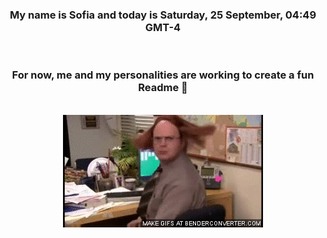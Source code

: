 


<div align="center">
<h3 >My name is Sofia and today is Saturday, 25 September, 04:49 GMT-4</h3><br>
<h3 >For now, me and my personalities are working to create a fun Readme 👋
</h3><br>
<img src='img/dwight.gif' alt='working...'/>
</div>
